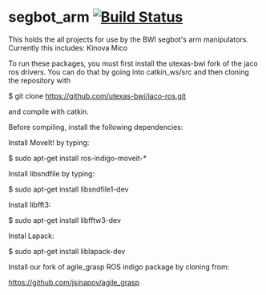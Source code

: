 # segbot_arm [![Build Status](https://travis-ci.org/utexas-bwi/segbot_arm.svg?branch=master)](https://travis-ci.org/utexas-bwi/segbot_arm)

This holds the all projects for use by the BWI segbot's arm manipulators.
Currently this includes: Kinova Mico

To run these packages, you must first install the utexas-bwi fork of the jaco ros drivers. You can do that by going into catkin_ws/src and then cloning the repository with

$ git clone https://github.com/utexas-bwi/jaco-ros.git

and compile with catkin.

Before compiling, install the following dependencies:

Install MoveIt! by typing:

$ sudo apt-get install ros-indigo-moveit-*

Install libsndfile by typing:

$ sudo apt-get install libsndfile1-dev

Install libfft3:

$ sudo apt-get install libfftw3-dev

Instal Lapack:

$ sudo apt-get install liblapack-dev

Install our fork of agile_grasp ROS indigo package by cloning from:

https://github.com/jsinapov/agile_grasp
